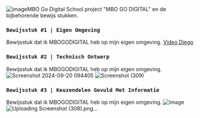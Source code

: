 ![image](https://github.com/user-attachments/assets/90273b87-c43e-4071-8abf-9fb91513e529)MBO Go Digital
School project "MBO GO DIGITAL" en de bijbehorende bewijs stukken.


### `Bewijsstuk #1 | Eigen Omgeving`
Bewijsstuk dat ik MBOGODIGITAL heb op mijn eigen omgeving.
[Video Diego](https://youtu.be/BPM9YDrnsuI)



### `Bewijsstuk #2 | Technisch Ontwerp`
Bewijsstuk dat ik MBOGODIGITAL heb op mijn eigen omgeving.
![Screenshot 2024-09-20 094405](https://github.com/user-attachments/assets/a90ca2ca-74af-4c98-9f7c-200082f0fd06)
![Screenshot (309)](https://github.com/user-attachments/assets/34070418-4fa8-4731-a69c-20097b7e9b4a)


### `Bewijsstuk #3 | Keuzendelen Gevuld Met Informatie`
Bewijsstuk dat ik MBOGODIGITAL heb op mijn eigen omgeving.
![image](https://github.com/user-attachments/assets/d1cda8ce-96e3-4c03-8a28-5b328e3c358e)![Uploading Screenshot (308).png…]()
